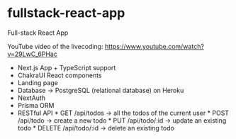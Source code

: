 # fullstack-react-app

Full-stack React App

YouTube video of the livecoding: https://www.youtube.com/watch?v=29LwC_6PHac

* Next.js App + TypeScript support
* ChakraUI React components
* Landing page
* Database -> PostgreSQL (relational database) on Heroku
* NextAuth
* Prisma ORM
* RESTful API
      * GET /api/todos -> all the todos of the current user
      * POST /api/todo -> create a new todo
      * PUT /api/todo/:id -> update an existing todo
      * DELETE /api/todo/:id -> delete an existing todo
